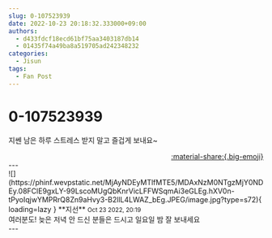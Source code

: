 ```yaml
---
slug: 0-107523939
date: 2022-10-23 20:18:32.333000+09:00
authors:
  - d433fdcf18ecd61bf75aa3403187db14
  - 01435f74a49ba8a519705ad242348232
categories:
  - Jisun
tags:
  - Fan Post
---
```


# 0-107523939

<div class="post-container" markdown="1">
<div class="content-container md-sidebar__scrollwrap" markdown="1">

지쎈 남은 하루 스트레스 받지 말고 즐겁게 보내요~

</div>
</div>

<div style="text-align: right;" markdown="1">
<a href="https://weverse.io/fromis9/fanpost/0-107523939" style="text-align: right;">:material-share:{.big-emoji}</a>
</div>
---

<div class="comments-container md-sidebar__scrollwrap" markdown="1">
<div class="comment" markdown="1">
<div class='id-container' markdown="1">
![](https://phinf.wevpstatic.net/MjAyNDEyMTlfMTE5/MDAxNzM0NTgzMjY0NDEy.08FClE9gxLY-99LscoMUgQbKnrVicLFFWSqmAi3eGLEg.hXV0n-tPyoIqjwYMPRrQ8Zn9aHvy3-B2llL4LWAZ_bEg.JPEG/image.jpg?type=s72){ loading=lazy }
**<span class="artist">지선</span>** <small>Oct 23 2022, 20:19</small><br>
</div>
<div class='comment-body' markdown="1">
여러분도! 늦은 저녁 안 드신 분들은 드시고 일요일 밤 잘 보내세요
</div>
</div>
</div>
---
